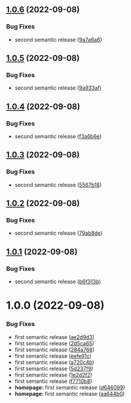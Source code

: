 ## [1.0.6](https://github.com/AstroSync/WebServer/compare/v1.0.5...v1.0.6) (2022-09-08)


### Bug Fixes

* second semantic release ([9a7a6a6](https://github.com/AstroSync/WebServer/commit/9a7a6a6c38cb402b5154d5f3465ed4d13f71b49c))

## [1.0.5](https://github.com/AstroSync/WebServer/compare/v1.0.4...v1.0.5) (2022-09-08)


### Bug Fixes

* second semantic release ([9a933af](https://github.com/AstroSync/WebServer/commit/9a933af4a58b2848f7364dd5a25b0a6732ce642e))

## [1.0.4](https://github.com/AstroSync/WebServer/compare/v1.0.3...v1.0.4) (2022-09-08)


### Bug Fixes

* second semantic release ([f3a6b6e](https://github.com/AstroSync/WebServer/commit/f3a6b6ef116738773b67fc827528036825b9e5d5))

## [1.0.3](https://github.com/AstroSync/WebServer/compare/v1.0.2...v1.0.3) (2022-09-08)


### Bug Fixes

* second semantic release ([5567b18](https://github.com/AstroSync/WebServer/commit/5567b185df028efef1a2fc5e87aa7c703886d06e))

## [1.0.2](https://github.com/AstroSync/WebServer/compare/v1.0.1...v1.0.2) (2022-09-08)


### Bug Fixes

* second semantic release ([79ab8de](https://github.com/AstroSync/WebServer/commit/79ab8de318c14f73d072f620df0a0effd4598999))

## [1.0.1](https://github.com/AstroSync/WebServer/compare/v1.0.0...v1.0.1) (2022-09-08)


### Bug Fixes

* second semantic release ([b6f313b](https://github.com/AstroSync/WebServer/commit/b6f313b3e0d1c64a7539d2d7d7cd1e5bc08248ac))

# 1.0.0 (2022-09-08)


### Bug Fixes

* first semantic release ([ae2d9d3](https://github.com/AstroSync/WebServer/commit/ae2d9d3ce867818619903f79f837c1e179d3ab5d))
* first semantic release ([2d5ca65](https://github.com/AstroSync/WebServer/commit/2d5ca65915f61af32309268d8d5699d1db92d306))
* first semantic release ([284a768](https://github.com/AstroSync/WebServer/commit/284a768d2d19dbacab861e86395a01dc5c9336a9))
* first semantic release ([eefe91c](https://github.com/AstroSync/WebServer/commit/eefe91c162f000bc04c2b352fc88e4d38c3e2c74))
* first semantic release ([a720c4b](https://github.com/AstroSync/WebServer/commit/a720c4bcd136fb70791bdb81d8f1e8f418c6c3d8))
* first semantic release ([5d237f9](https://github.com/AstroSync/WebServer/commit/5d237f902ce4ae0e9d2a1df7135dded3945cb84a))
* first semantic release ([1e2d2f2](https://github.com/AstroSync/WebServer/commit/1e2d2f2c7207ebcdf01d0a82bef346c1cefd5287))
* first semantic release ([f7710b8](https://github.com/AstroSync/WebServer/commit/f7710b85e3738db9c292589a142c887ec4f8e0dc))
* **homepage:** first semantic release ([d646099](https://github.com/AstroSync/WebServer/commit/d6460996b98fb695bfa606ccaccad4c05d20a032))
* **homepage:** first semantic release ([aa644b0](https://github.com/AstroSync/WebServer/commit/aa644b0ecbb9cceb4517b0103f14c5c9f4e1aff3))
